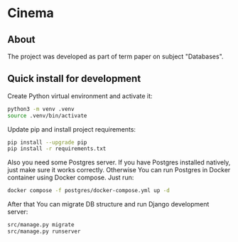 # Cinema

## About

The project was developed as part of term paper on subject "Databases".

## Quick install for development

Create Python virtual environment and activate it:

```bash
python3 -m venv .venv
source .venv/bin/activate
```

Update pip and install project requirements:

```bash
pip install --upgrade pip
pip install -r requirements.txt
```

Also you need some Postgres server. If you have Postgres installed natively, just make sure it works correctly. Otherwise You can run Postgres in Docker container using Docker compose. Just run:

```bash
docker compose -f postgres/docker-compose.yml up -d
```

After that You can migrate DB structure and run Django development server:

```bash
src/manage.py migrate
src/manage.py runserver
```
